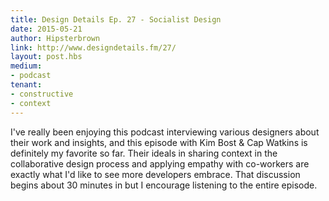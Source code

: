 ```yaml
---
title: Design Details Ep. 27 - Socialist Design
date: 2015-05-21
author: Hipsterbrown
link: http://www.designdetails.fm/27/
layout: post.hbs
medium:
- podcast
tenant:
- constructive
- context
---
```


I've really been enjoying this podcast interviewing various designers about their work and insights, and this episode with Kim Bost & Cap Watkins is definitely my favorite so far. Their ideals in sharing context in the collaborative design process and applying empathy with co-workers are exactly what I'd like to see more developers embrace. That discussion begins about 30 minutes in but I encourage listening to the entire episode.
